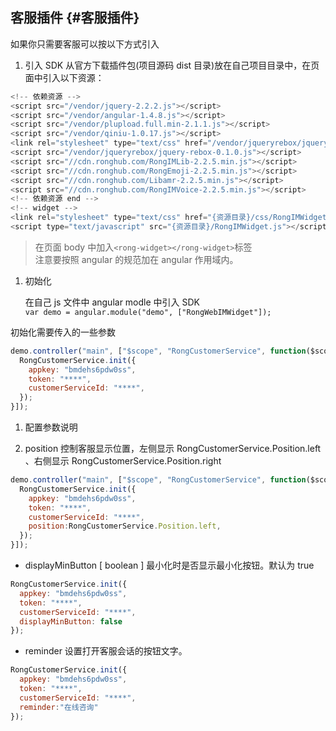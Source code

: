 ## 客服插件 {#客服插件}

如果你只需要客服可以按以下方式引入

1. 引入 SDK 从官方下载插件包\(项目源码 dist 目录\)放在自己项目目录中，在页面中引入以下资源：

```js
<!-- 依赖资源 -->
<script src="/vendor/jquery-2.2.2.js"></script>
<script src="/vendor/angular-1.4.8.js"></script>
<script src="/vendor/plupload.full.min-2.1.1.js"></script>
<script src="/vendor/qiniu-1.0.17.js"></script>
<link rel="stylesheet" type="text/css" href="/vendor/jqueryrebox/jquery-rebox-0.1.0.css"/>
<script src="/vendor/jqueryrebox/jquery-rebox-0.1.0.js"></script>
<script src="//cdn.ronghub.com/RongIMLib-2.2.5.min.js"></script>
<script src="//cdn.ronghub.com/RongEmoji-2.2.5.min.js"></script>
<script src="//cdn.ronghub.com/Libamr-2.2.5.min.js"></script>
<script src="//cdn.ronghub.com/RongIMVoice-2.2.5.min.js"></script>
<!-- 依赖资源 end -->
<!-- widget -->
<link rel="stylesheet" type="text/css" href="{资源目录}/css/RongIMWidget.css"/>
<script type="text/javascript" src="{资源目录}/RongIMWidget.js"></script>
```

> 在页面 body 中加入`<rong-widget></rong-widget>`标签  
> 注意要按照 angular 的规范加在 angular 作用域内。

1. 初始化

   在自己 js 文件中 angular modle 中引入 SDK  
   `var demo = angular.module("demo", ["RongWebIMWidget"]);`

初始化需要传入的一些参数

```js
demo.controller("main", ["$scope", "RongCustomerService", function($scope,RongCustomerService) {
  RongCustomerService.init({
    appkey: "bmdehs6pdw0ss",
    token: "****",
    customerServiceId: "****",
  });
}]);
```

1. 配置参数说明

2. position 控制客服显示位置，左侧显示 RongCustomerService.Position.left 、右侧显示 RongCustomerService.Position.right

```js
demo.controller("main", ["$scope", "RongCustomerService", function($scope,RongCustomerService) {
  RongCustomerService.init({
    appkey: "bmdehs6pdw0ss",
    token: "****",
    customerServiceId: "****",
    position:RongCustomerService.Position.left,
  });
}]);
```

* displayMinButton \[ boolean \] 最小化时是否显示最小化按钮。默认为 true

```js
RongCustomerService.init({
  appkey: "bmdehs6pdw0ss",
  token: "****",
  customerServiceId: "****",
  displayMinButton: false
});
```

* reminder 设置打开客服会话的按钮文字。

```js
RongCustomerService.init({
  appkey: "bmdehs6pdw0ss",
  token: "****",
  customerServiceId: "****",
  reminder:"在线咨询"
});
```



